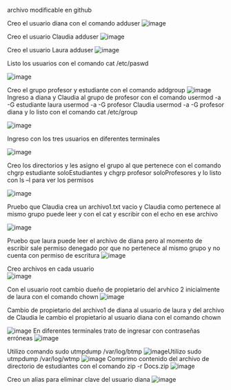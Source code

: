 archivo modificable en github

Creo el usuario diana con el comando adduser
![image](https://user-images.githubusercontent.com/105672800/172033549-3493851e-1eca-4274-bd57-d2eb1dda5a9f.png)

Creo el usuario Claudia adduser
![image](https://user-images.githubusercontent.com/105672800/172033561-32834102-92eb-4570-a817-e9457c6a8018.png)

Creo el usuario Laura adduser
![image](https://user-images.githubusercontent.com/105672800/172033566-88df013e-ab56-4811-b8cd-67d5acf9e5dd.png)

Listo los usuarios con el comando cat /etc/paswd

![image](https://user-images.githubusercontent.com/105672800/172033595-5b2bd2ec-c338-408b-a92c-ecd4c60b2328.png)

Creo el grupo profesor y estudiante con el comando addgroup
![image](https://user-images.githubusercontent.com/105672800/172033599-1b2c77dd-0e58-45a8-b321-3cff7b810791.png)
Ingreso a diana y Claudia al grupo de profesor con el comando usermod -a -G estudiante laura usermod -a -G profesor Claudia usermod -a -G profesor diana y lo listo con el comando cat /etc/group

![image](https://user-images.githubusercontent.com/105672800/172033604-a3ff2463-e103-49cb-a8f9-7c2e569e98ce.png)

Ingreso con los tres usuarios en diferentes terminales 

![image](https://user-images.githubusercontent.com/105672800/172033613-18528c25-20fc-44db-acbd-ff10f637f5fa.png)

Creo los directorios y les asigno el grupo al que pertenece con el comando chgrp estudiante soloEstudiantes y chgrp profesor soloProfesores y lo listo con ls –l para ver los permisos

![image](https://user-images.githubusercontent.com/105672800/172033619-0f268d10-40e6-47fe-bf6c-f00ccbc7a424.png)

Pruebo que Claudia crea un archivo1.txt vacio y Claudia como pertenece al mismo grupo puede leer y con el cat y escribir con el echo  en ese archivo


![image](https://user-images.githubusercontent.com/105672800/172033623-912c6036-b552-4472-973f-531cf9a88412.png)

Pruebo que laura puede leer el archivo de diana pero al momento de escribir sale permiso denegado por que no pertenece al mismo grupo y no cuenta con permiso de escritura 
![image](https://user-images.githubusercontent.com/105672800/172033628-9d99f9f7-142d-4afc-a267-f83c7828786c.png)


Creo archivos en cada usuario  
![image](https://user-images.githubusercontent.com/105672800/172033638-73def231-6203-4211-a43c-1d6d4d27b721.png)

Con el usuario root cambio dueño de propietario del arvhico 2 inicialmente de laura con el comando chown
![image](https://user-images.githubusercontent.com/105672800/172033645-3df6f046-94bd-4946-8d22-60d54c8d6380.png)

Cambio de propietario del archivo1 de diana al usuario de laura y del archivo de Claudia le cambio el propietario al usuario diana con el comando chown

![image](https://user-images.githubusercontent.com/105672800/172033655-d81387d3-993d-46cb-b354-0898289ef115.png)
En diferentes terminales trato de ingresar con contraseñas erróneas
![image](https://user-images.githubusercontent.com/105672800/172033660-967eee8f-7e48-465e-ada6-e1e4a5174700.png)

Utilizo comando sudo utmpdump /var/log/btmp
![image](https://user-images.githubusercontent.com/105672800/172033733-b8257c91-d51b-4c29-8e7b-9d5ae4a1fe06.png)Utilizo sudo utmpdump /var/log/wtmp
![image](https://user-images.githubusercontent.com/105672800/172033739-11b06dbf-76d4-42c0-a8d4-63706ecdea17.png)
Comprimo contenido del archivo de directorio de estudiantes con el comando zip -r Docs.zip
![image](https://user-images.githubusercontent.com/105672800/172033744-e7c5bc1e-6c52-4451-bbfa-5bbc5642e958.png)

Creo un alias para eliminar clave del usuario diana
![image](https://user-images.githubusercontent.com/105672800/172033747-39be218f-28c7-4cce-b177-fd2bc9a513ee.png)


